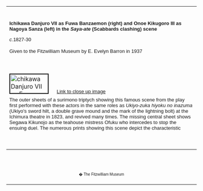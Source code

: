 <html>

<head>

<title>Info</title>
</head>



<div align="center">
  <center>
  <table border="0" width="100%" cellpadding="0" cellspacing="4" height="331">
    <tr>
      <td width="100%" height="35">
      </td>
    </tr>
    <tr>
      <td width="100%" height="30">
      <b><font FACE="Arial" SIZE="2">Ichikawa Danjuro VII as Fuwa Banzaemon
      (right) and Onoe Kikugoro III as Nagoya Sanza (left) in the <i>Saya-ate</i>
      (Scabbards clashing) scene</font></b><font FACE="Arial" SIZE="2"><i>
      <p>c.</i>1827-30</p>
      <p>Given to the Fitzwilliam Museum by E. Evelyn Barron in 1937</font>
      </td>
    </tr>
    <tr>
      <td width="100%" height="30">
      </td>
    </tr>
    <tr>
      <td width="100%" height="30">
      <a href="KUN/kunp514515.htm"><img border="2" src="P.514P.515-1937_small1.jpg" alt="chikawa Danjuro VII as Fuwa Banzaemon (right) and Onoe Kikugoro III as Nagoya Sanza (left) in the Saya-ate (Scabbards clashing) scene" width="100" height="50"></a>&nbsp;&nbsp;&nbsp;&nbsp;
      <font face="Arial" size="2"><a href="KUN/kunp514.htm">Link
      to close up image</a></font>
      </td>
    </tr>
    <tr>
      <td width="100%" height="30">
      <b><font FACE="Arial" SIZE="2"></font></b><font FACE="Arial" SIZE="2">The
      outer sheets of a surimono triptych showing this famous scene from the
      play first performed with these actors in the same roles as <i>Ukiyo-zuka
      hiyoku no inazuma</i> (Ukiyo's sword hilt, a double grave mound and the
      mark of the lightning bolt) at the Ichimura theatre in 1823, and revived
      many times. The missing central sheet shows Segawa Kikunojo as the
      teahouse mistress Ofuku who intercedes to stop the ensuing duel. The
      numerous prints showing this scene depict the characteristic costume
      patterns of Nagoya Sanza ('swallows-in-the-rain') and Fuwa Banzaemon
      ('lightning-in-the-clouds'). All three prints also have the
      'triple-umbrella' (<i>sambon-karakusa</i>) pattern of Nagoya Sanza across
      the top, and Fuwa's 'lightning-in-the-clouds' pattern embossed in the
      background. They are each stamped with the inscription <i>Honchoren
      sanbantsuki</i> (a set of three for the Honcho poetry group).</font>
      </td>
    </tr>
    <tr>
      <td width="100%" height="30">
      </td>
    </tr>
  </table>
  </center>
</div>
<p>&nbsp;</p>
<div align="center">
  <center>
  <table border="0" cellpadding="0" width="100%" cellspacing="4">
    <tr>
      <td width="26%">
        <p align="center"><br>
        <br>
        <font FACE="Arial" size="1">� The Fitzwilliam Museum</font></p>
      </td>
    </tr>
  </table>
  </center>
</div>
</body>
</html>
